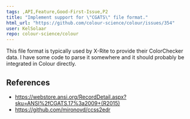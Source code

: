 ```yaml
---
tags: ,API,Feature,Good-First-Issue,P2
title: "Implement support for \"CGATS\" file format."
html_url: "https://github.com/colour-science/colour/issues/354"
user: KelSolaar
repo: colour-science/colour
---
```


This file format is typically used by X-Rite to provide their ColorChecker data. I have some code to parse it somewhere and it should probably be integrated in Colour directly.

References
---
- https://webstore.ansi.org/RecordDetail.aspx?sku=ANSI%2fCGATS.17%3a2009+(R2015)
- https://github.com/mironovd/ccss2edr